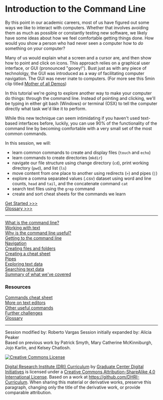 # Introduction to the Command Line

By this point in our academic careers, most of us have figured out some ways we like to interact with computers. Whether that involves avoiding them as much as possible or constantly testing new software, we likely have some ideas about how we feel comfortable getting things done. How would you show a person who had never seen a computer how to *do* something on your computer? 

Many of us would explain what a screen and a cursor are, and then show how to point and click on icons. This approach relies on a graphical user interface, or GUI (pronounced "gooey!"). Bust just as with any piece of technololgy, the GUI was introduced as a way of facilitating computer navigation. The GUI was never inate to computers. (For more see this 5min clip titled [Mother of all Demos](https://youtu.be/B6rKUf9DWRI)) 

In this tutorial we're going to explore another way to make your computer do things: through the command line. Instead of pointing and clicking, we'll be typing in either git bash (Windows) or terminal (OSX) to tell the computer directly what task we'd like it to perform.

While this new technique can seem intimidating if you haven't used text-based interfaces before, luckily, you can use 90% of the functionality of the command line by becoming comfortable with a very small set of the most common commands.

In this session, we will:

- learn common commands to create and display files (`touch` and `echo`)
- learn commands to create directories (`mkdir`)
- navigate our file structure using change directory (`cd`), print working directory (`pwd`), and list (`ls`)
- move content from one place to another using redirects (`>`) and pipes (`|`)
- explore a comma separated values (.csv) dataset using word and line counts, `head` and `tail`, and the concatenate command `cat`
- search text files using the `grep` command
- create and sort cheat sheets for the commands we learn

[Get Started >>>](sections/what-is-the-command-line.md)  
[Glossary >>>](https://github.com/tri-cods/glossary/blob/master/sections/command-line.md)  

-----

[What is the command line?](sections/what-is-the-command-line.md)   
[Working with text](sections/text-editors.md)  
[Why is the command line useful?](sections/why-is-the-command-line-useful.md)  
[Getting to the command line](sections/getting-to-the-command-line.md)  
[Navigation](sections/navigation.md)  
[Creating files and folders](sections/creating-files-and-folders.md)  
[Creating a cheat sheet](sections/creating_a_cheat_sheet.md)  
[Pipes](sections/pipes.md)  
[Exploring text data](sections/data.md)  
[Searching text data](sections/grep.md)  
[Summary of what we've covered](sections/summary.md)  

### Resources

[Commands cheat sheet](sections/commands.md)  
[More on text editors](sections/text-editors-ides.md)  
[Other useful commands](sections/other-commands.md)  
[Further challenges](sections/challenges.md)  
[Glossary](https://github.com/tri-cods/glossary/blob/master/sections/command-line.md)  

-----
Session modified by: Roberto Vargas
Session initially expanded by: Alicia Peaker    
Based on previous work by Patrick Smyth, Mary Catherine McKinniburgh, Jojo Karlin, and Kelsey Chatlosh.  

[![Creative Commons License](https://i.creativecommons.org/l/by-sa/4.0/88x31.png)](http://creativecommons.org/licenses/by-sa/4.0/)

[Digital Research Institute (DRI) Curriculum](http://purl.org/dc/terms/) by [Graduate Center Digital Initiatives](https://gcdi.commons.gc.cuny.edu/) is licensed under a [Creative Commons Attribution-ShareAlike 4.0 International License](http://creativecommons.org/licenses/by-sa/4.0/). Based on a work at <https://github.com/DHRI-Curriculum>. When sharing this material or derivative works, preserve this paragraph, changing only the title of the derivative work, or provide comparable attribution.
